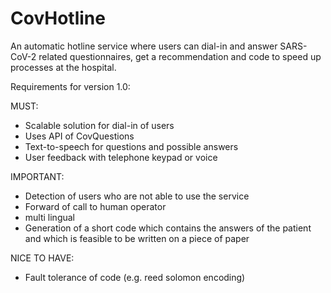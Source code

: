 # CovHotline
An automatic hotline service where users can dial-in and answer SARS-CoV-2 related questionnaires, get a recommendation and code to speed up processes at the hospital.

Requirements for version 1.0:

MUST:
- Scalable solution for dial-in of users
- Uses API of CovQuestions
- Text-to-speech for questions and possible answers
- User feedback with telephone keypad or voice

IMPORTANT:
- Detection of users who are not able to use the service
- Forward of call to human operator
- multi lingual
- Generation of a short code which contains the answers of the patient and which is feasible to be written on a piece of paper

NICE TO HAVE:
- Fault tolerance of code (e.g. reed solomon encoding)

